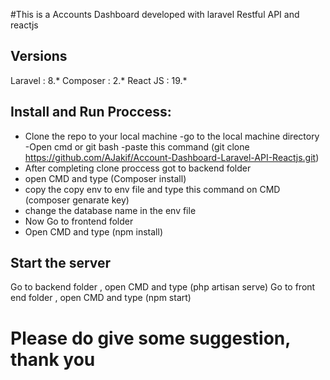 #This is a Accounts Dashboard developed with laravel Restful API and reactjs

Versions
-------------
Laravel : 8.*
Composer : 2.*
React JS : 19.*

Install and Run Proccess:
---------------------------
* Clone the repo to your local machine 
    -go to the local machine directory 
    -Open cmd or git bash
    -paste this command (git clone https://github.com/AJakif/Account-Dashboard-Laravel-API-Reactjs.git)
* After completing clone proccess got to backend folder
* open CMD and type (Composer install)
* copy the copy env to env file and type this command on CMD (composer genarate key)
* change the database name in the env file
* Now Go to frontend folder
* Open CMD and type (npm install)

Start the server
--------------------------

Go to backend folder , open CMD and type (php artisan serve)
Go to front end folder , open CMD and type (npm start)

# Please do give some suggestion, thank you